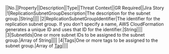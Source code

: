 ||No.||Property||Description||Type||Threat Context||GR Required||Jira Story
|1|ReplicationSubnetGroupDescription|The description for the subnet group.|String||||
|2|ReplicationSubnetGroupIdentifier|The identifier for the replication subnet group. If you don't specify a name, AWS CloudFormation generates a unique ID and uses that ID for the identifier.|String||||
|3|SubnetIds|One or more subnet IDs to be assigned to the subnet group.|Array of String||||
|4|Tags|One or more tags to be assigned to the subnet group.|Array of <a href="http://docs.aws.amazon.com/AWSCloudFormation/latest/UserGuide/aws-properties-dms-replicationsubnetgroup-tag.html">Tag</a>||||
